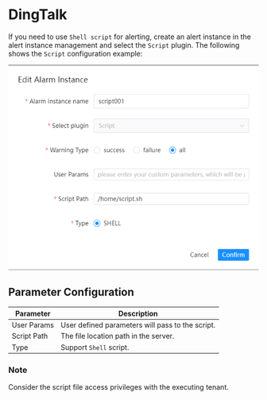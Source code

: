 # DingTalk

If you need to use `Shell script` for alerting, create an alert instance in the alert instance management and select the `Script` plugin. 
The following shows the `Script` configuration example:

![dingtalk-plugin](../../../../img/alert/script-plugin.png)

## Parameter Configuration

| **Parameter** | **Description** |
| --- | --- |
| User Params | User defined parameters will pass to the script. |
| Script Path |The file location path in the server. |
| Type | Support `Shell` script. |

### Note 
Consider the script file access privileges with the executing tenant.